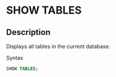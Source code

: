 # SHOW TABLES

## Description

Displays all tables in the current database.

Syntax

```sql
SHOW TABLES;
```
